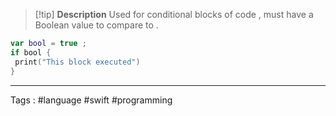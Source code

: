 > [!tip] **Description**
> Used for conditional blocks of code , must have a Boolean value to compare to . 
> 


```swift 
var bool = true ; 
if bool { 
 print("This block executed")
}
```
____

Tags : #language #swift #programming
